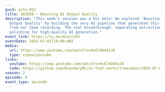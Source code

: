 ```yaml
---
guid: aitw-012
title: S02E08 – Boosting AI Output Quality
description: "This week's session was a bit meta! We explored 'Boosting AI
  Output Quality' by building the very AI pipeline that generated this email
  from our Zoom recording. The real breakthrough: separating extraction from
  polishing for high-quality AI generation."
event_link: https://lu.ma/muu1ruh5
eventDate: 2025-07-01T18:00:00Z
media:
  url: https://www.youtube.com/watch?v=HsElHU44xJ0
  type: video/youtube
links:
  youtube: https://www.youtube.com/watch?v=HsElHU44xJ0
  code: https://github.com/BoundaryML/ai-that-works/tree/main/2025-07-01-ai-content-pipeline-2
season: 2
episode: 8
event_type: episode
---
```

